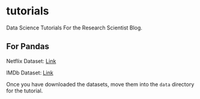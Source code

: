 # tutorials
Data Science Tutorials For the Research Scientist Blog. 

## For Pandas

Netflix Dataset: [Link](https://www.kaggle.com/shivamb/netflix-shows)

IMDb Dataset: [Link](https://www.kaggle.com/stefanoleone992/imdb-extensive-dataset)

Once you have downloaded the datasets, move them into the `data` directory for the tutorial. 

